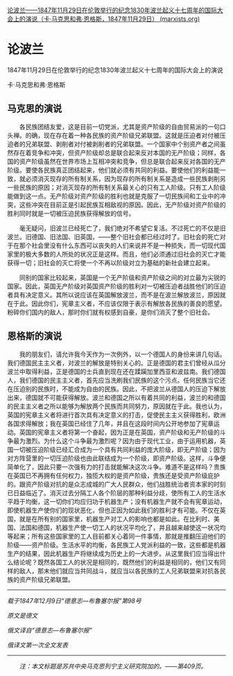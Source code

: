 [论波兰——1847年11月29日在伦敦举行的纪念1830年波兰起义十七周年的国际大会上的演说（卡·马克思和弗·恩格斯，1847年11月29日） (marxists.org)](https://www.marxists.org/chinese/marx/mia-chinese-marx-18471129.htm)

# 论波兰

1847年11月29日在伦敦举行的纪念1830年波兰起义十七周年的国际大会上的演说

卡·马克思和弗·恩格斯

## 马克思的演说

　　各民族团结友爱，这是目前一切党派，尤其是资产阶级的自由贸易派的一句口头禅。的确，现在存在着一种各民族的资产阶级兄弟联盟。这就是压迫者对付被压迫者的兄弟联盟、剥削者对付被剥削者的兄弟联盟。一个国家中个别资产者之间虽然存在着竞争和冲突，但资产阶级却总是联合起来反对本国的无产阶级；同样，各国的资产阶级虽然在世界市场上互相冲突和竞争，但总是联合起来反对各国的无产阶级。要使各民族真正团结起来，他们就必须有共同的利益。要使他们的利益能一致，就必须消灭现存的所有制关系，因为现存的所有制关系是造成一些民族剥削另一些民族的原因；对消灭现存的所有制关系最关心的只有工人阶级。只有工人阶级能做到这一点。无产阶级对资产阶级的胜利也就是克服了一切民族间和工业中的冲突，这些冲突在目前正是引起民族互相敌视的原因。因此，无产阶级对资产阶级的胜利同时就是一切被压迫民族获得解放的信号。

　　毫无疑问，旧波兰已经死亡了，我们绝对不希望它复活。不过死亡的不仅是旧波兰。旧德国、旧法国、旧英国，——整个旧社会都已经过时了。旧社会的死亡对于在那个社会里没有什么东西可以丧失的人们来说并不是一种损失，而一切现代国家里的极大多数的人所处的状况正是这样。而且，他们必须通过旧社会的灭亡才能获得一切；旧社会的灭亡将使一个不再以阶级对立为基础的新社会建立起来。

　　同别的国家比较起来，英国是一个无产阶级和资产阶级之间的对立最为尖锐的国家。因此，英国无产阶级对英国资产阶级的胜利对一切被压迫者战胜他们的压迫者具有决定意义。其所以说应该在英国解放波兰，而不是在波兰解放波兰，原因就在于此。因此你们，宪章主义者，不应该仅限于表示有解放各民族的善良的愿望。粉碎你们国内的敌人，那时你们就有权感到自豪，是你们消灭了整个旧社会。

## 恩格斯的演说

　　我的朋友们，请允许我今天作为一次例外，以一个德国人的身份来讲几句话。我们德国民主主义者，对波兰的解放是特别关心的。正是德国的君主们曾经从瓜分波兰中取得利益，正是德国的士兵直到现在还在蹂躏加里西亚和波兹南。我们德国人，我们德国的民主主义者，首先应当洗刷我们民族的这个污点。任何民族当它还在压迫别的民族时，不能成为自由的民族。因此，不把波兰从德国人的压迫下解放出来，德国就不可能获得解放。波兰和德国之所以有着共同的利益，波兰的和德国的民主主义者之所以能够为解放两个民族而共同努力，原因就在于此。我也认为，英国的宪章主义者将进行首次具有决定意义的打击，促使民主主义获得胜利，欧洲各国求得解放；我在英国已经住了几年，并且在这段时间内公开地参加了宪章运动。英国的宪章主义者将第一个奋起，因为正是在英国，资产阶级和无产阶级的斗争最为激烈。为什么这个斗争最为激烈呢？因为由于现代工业，由于运用机器，英国一切被压迫阶级已经汇合成为一个具有共同利益的庞大阶级，即无产阶级；因为对方阵营里的一切压迫阶级也由此联结成为一个阶级，即资产阶级。这样，斗争便简单化了，因此只要一次强有力的打击就能解决这次斗争。难道不是这样吗？贵族在英国已不再拥有任何权力，独揽大权的是资产阶级，贵族还是受资产阶级庇护的。跟资产阶级对抗的是众志成城的广大人民群众，他们战胜统治者资本家的时刻已日益临近了。消灭过去分隔工人各个阶层的那种利益分歧，使所有工人的生活水平趋于均衡，这一切你们均应归功于机器生产；没有机器生产就不会有宪章运动，即使机器生产使你们的现状恶化，但也正因为如此我们的胜利才有可能。不仅在英国，就是在所有别的国家里，机器生产对工人的影响也都是如此。在比利时、美国、法国和德国，机器生产使一切工人的状况平均化了，并且越来越使这一状况均等起来；所有这些国家里的工人目前都关心着同一件事情，那就是推翻压迫他们的阶级——资产阶级。生活水平的均衡，各民族工人党派利益的一致，这些都是机器生产的结果，因此机器生产将继续成为历史上的一大进步。从这里我们应当得出什么结论呢？既然各国工人的状况是相同的，既然他们的利益是相同的，他们又有同样的敌人，那末他们就应当共同战斗，就应当以各民族的工人兄弟联盟来对抗各民族的资产阶级兄弟联盟。

------

*载于1847年12月9日“德意志—布鲁塞尔报”第98号*

*原文是德文*

*俄文译自“德意志—布鲁塞尔报”*

*俄译文第一次全文发表*

------

　　*注：本文标题是苏共中央马克思列宁主义研究院加的。——第409页。*

